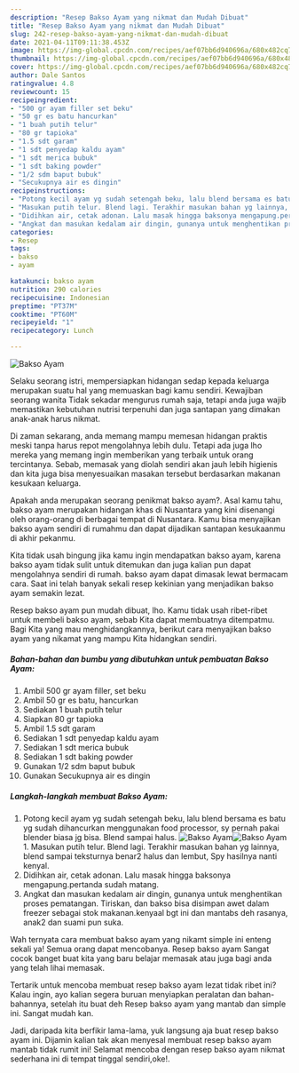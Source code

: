 ```yaml
---
description: "Resep Bakso Ayam yang nikmat dan Mudah Dibuat"
title: "Resep Bakso Ayam yang nikmat dan Mudah Dibuat"
slug: 242-resep-bakso-ayam-yang-nikmat-dan-mudah-dibuat
date: 2021-04-11T09:11:38.453Z
image: https://img-global.cpcdn.com/recipes/aef07bb6d940696a/680x482cq70/bakso-ayam-foto-resep-utama.jpg
thumbnail: https://img-global.cpcdn.com/recipes/aef07bb6d940696a/680x482cq70/bakso-ayam-foto-resep-utama.jpg
cover: https://img-global.cpcdn.com/recipes/aef07bb6d940696a/680x482cq70/bakso-ayam-foto-resep-utama.jpg
author: Dale Santos
ratingvalue: 4.8
reviewcount: 15
recipeingredient:
- "500 gr ayam filler set beku"
- "50 gr es batu hancurkan"
- "1 buah putih telur"
- "80 gr tapioka"
- "1.5 sdt garam"
- "1 sdt penyedap kaldu ayam"
- "1 sdt merica bubuk"
- "1 sdt baking powder"
- "1/2 sdm baput bubuk"
- "Secukupnya air es dingin"
recipeinstructions:
- "Potong kecil ayam yg sudah setengah beku, lalu blend bersama es batu yg sudah dihancurkan menggunakan food processor, sy pernah pakai blender biasa jg bisa. Blend sampai halus."
- "Masukan putih telur. Blend lagi. Terakhir masukan bahan yg lainnya, blend sampai teksturnya benar2 halus dan lembut, Spy hasilnya nanti kenyal."
- "Didihkan air, cetak adonan. Lalu masak hingga baksonya mengapung.pertanda sudah matang."
- "Angkat dan masukan kedalam air dingin, gunanya untuk menghentikan proses pematangan. Tiriskan, dan bakso bisa disimpan awet dalam freezer sebagai stok makanan.kenyaal bgt ini dan mantabs deh rasanya, anak2 dan suami pun suka."
categories:
- Resep
tags:
- bakso
- ayam

katakunci: bakso ayam 
nutrition: 290 calories
recipecuisine: Indonesian
preptime: "PT37M"
cooktime: "PT60M"
recipeyield: "1"
recipecategory: Lunch

---
```



![Bakso Ayam](https://img-global.cpcdn.com/recipes/aef07bb6d940696a/680x482cq70/bakso-ayam-foto-resep-utama.jpg)

Selaku seorang istri, mempersiapkan hidangan sedap kepada keluarga merupakan suatu hal yang memuaskan bagi kamu sendiri. Kewajiban seorang  wanita Tidak sekadar mengurus rumah saja, tetapi anda juga wajib memastikan kebutuhan nutrisi terpenuhi dan juga santapan yang dimakan anak-anak harus nikmat.

Di zaman  sekarang, anda memang mampu memesan hidangan praktis meski tanpa harus repot mengolahnya lebih dulu. Tetapi ada juga lho mereka yang memang ingin memberikan yang terbaik untuk orang tercintanya. Sebab, memasak yang diolah sendiri akan jauh lebih higienis dan kita juga bisa menyesuaikan masakan tersebut berdasarkan makanan kesukaan keluarga. 



Apakah anda merupakan seorang penikmat bakso ayam?. Asal kamu tahu, bakso ayam merupakan hidangan khas di Nusantara yang kini disenangi oleh orang-orang di berbagai tempat di Nusantara. Kamu bisa menyajikan bakso ayam sendiri di rumahmu dan dapat dijadikan santapan kesukaanmu di akhir pekanmu.

Kita tidak usah bingung jika kamu ingin mendapatkan bakso ayam, karena bakso ayam tidak sulit untuk ditemukan dan juga kalian pun dapat mengolahnya sendiri di rumah. bakso ayam dapat dimasak lewat bermacam cara. Saat ini telah banyak sekali resep kekinian yang menjadikan bakso ayam semakin lezat.

Resep bakso ayam pun mudah dibuat, lho. Kamu tidak usah ribet-ribet untuk membeli bakso ayam, sebab Kita dapat membuatnya ditempatmu. Bagi Kita yang mau menghidangkannya, berikut cara menyajikan bakso ayam yang nikamat yang mampu Kita hidangkan sendiri.

<!--inarticleads1-->

##### Bahan-bahan dan bumbu yang dibutuhkan untuk pembuatan Bakso Ayam:

1. Ambil 500 gr ayam filler, set beku
1. Ambil 50 gr es batu, hancurkan
1. Sediakan 1 buah putih telur
1. Siapkan 80 gr tapioka
1. Ambil 1.5 sdt garam
1. Sediakan 1 sdt penyedap kaldu ayam
1. Sediakan 1 sdt merica bubuk
1. Sediakan 1 sdt baking powder
1. Gunakan 1/2 sdm baput bubuk
1. Gunakan Secukupnya air es dingin




<!--inarticleads2-->

##### Langkah-langkah membuat Bakso Ayam:

1. Potong kecil ayam yg sudah setengah beku, lalu blend bersama es batu yg sudah dihancurkan menggunakan food processor, sy pernah pakai blender biasa jg bisa. Blend sampai halus.
<img src="https://img-global.cpcdn.com/steps/81dfc98ea4e6202a/160x128cq70/bakso-ayam-langkah-memasak-1-foto.jpg" alt="Bakso Ayam"><img src="https://img-global.cpcdn.com/steps/ba6ffb37a93fbb3f/160x128cq70/bakso-ayam-langkah-memasak-1-foto.jpg" alt="Bakso Ayam">1. Masukan putih telur. Blend lagi. Terakhir masukan bahan yg lainnya, blend sampai teksturnya benar2 halus dan lembut, Spy hasilnya nanti kenyal.
1. Didihkan air, cetak adonan. Lalu masak hingga baksonya mengapung.pertanda sudah matang.
1. Angkat dan masukan kedalam air dingin, gunanya untuk menghentikan proses pematangan. Tiriskan, dan bakso bisa disimpan awet dalam freezer sebagai stok makanan.kenyaal bgt ini dan mantabs deh rasanya, anak2 dan suami pun suka.




Wah ternyata cara membuat bakso ayam yang nikamt simple ini enteng sekali ya! Semua orang dapat mencobanya. Resep bakso ayam Sangat cocok banget buat kita yang baru belajar memasak atau juga bagi anda yang telah lihai memasak.

Tertarik untuk mencoba membuat resep bakso ayam lezat tidak ribet ini? Kalau ingin, ayo kalian segera buruan menyiapkan peralatan dan bahan-bahannya, setelah itu buat deh Resep bakso ayam yang mantab dan simple ini. Sangat mudah kan. 

Jadi, daripada kita berfikir lama-lama, yuk langsung aja buat resep bakso ayam ini. Dijamin kalian tak akan menyesal membuat resep bakso ayam mantab tidak rumit ini! Selamat mencoba dengan resep bakso ayam nikmat sederhana ini di tempat tinggal sendiri,oke!.

